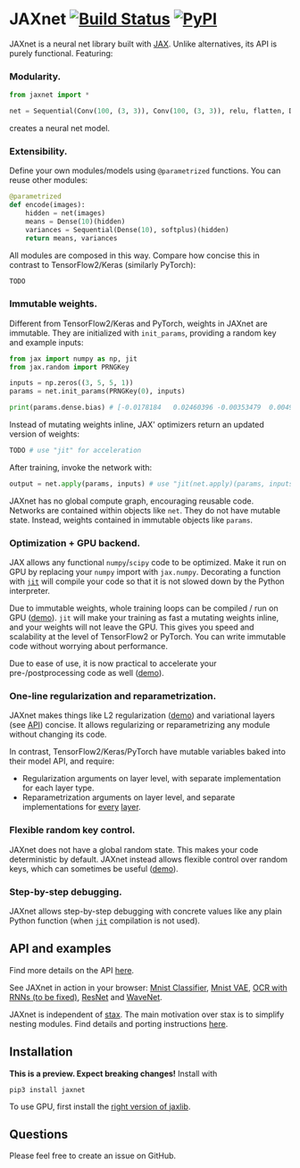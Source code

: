 # JAXnet [![Build Status](https://travis-ci.org/JuliusKunze/jaxnet.svg?branch=master)](https://travis-ci.org/JuliusKunze/jaxnet) [![PyPI](https://img.shields.io/pypi/v/jaxnet.svg)](https://pypi.python.org/pypi/jaxnet/#history)

JAXnet is a neural net library built with [JAX](https://github.com/google/jax). Unlike alternatives, its API is purely functional. Featuring:

### Modularity.

```python
from jaxnet import *

net = Sequential(Conv(100, (3, 3)), Conv(100, (3, 3)), relu, flatten, Dense(100))
```
creates a neural net model.

### Extensibility.

Define your own modules/models using `@parametrized` functions. You can reuse other modules:

```python
@parametrized
def encode(images):
    hidden = net(images)
    means = Dense(10)(hidden)
    variances = Sequential(Dense(10), softplus)(hidden)
    return means, variances
```

All modules are composed in this way.
Compare how concise this in contrast to TensorFlow2/Keras (similarly PyTorch):

```python
TODO
```

### Immutable weights.

Different from TensorFlow2/Keras and PyTorch, weights in JAXnet are immutable.
They are initialized with `init_params`, providing a random key and example inputs:

```python
from jax import numpy as np, jit
from jax.random import PRNGKey

inputs = np.zeros((3, 5, 5, 1))
params = net.init_params(PRNGKey(0), inputs)

print(params.dense.bias) # [-0.0178184   0.02460396 -0.00353479  0.00492503]
```

Instead of mutating weights inline, JAX' optimizers return an updated version of weights:

```python
TODO # use "jit" for acceleration
```

After training, invoke the network with:

```python
output = net.apply(params, inputs) # use "jit(net.apply)(params, inputs)" for acceleration
```

JAXnet has no global compute graph, encouraging reusable code.
Networks are contained within objects like `net`.
They do not have mutable state.
Instead, weights contained in immutable objects like `params`.

### Optimization + GPU backend.

JAX allows any functional `numpy`/`scipy` code to be optimized.
Make it run on GPU by replacing your `numpy` import with `jax.numpy`.
Decorating a function with [`jit`](https://github.com/google/jax#compilation-with-jit) will compile your code so that it is not slowed down by the Python interpreter.

Due to immutable weights, whole training loops can be compiled / run on GPU ([demo](examples/mnist_vae.py#L96)).
`jit` will make your training as fast a mutating weights inline, and your weights will not leave the GPU.
This gives you speed and scalability at the level of TensorFlow2 or PyTorch.
You can write immutable code without worrying about performance.

Due to ease of use, it is now practical to accelerate your pre-/postprocessing code as well ([demo](examples/mnist_vae.py#L61)).

### One-line regularization and reparametrization.

JAXnet makes things like L2 regularization ([demo](examples/wavenet.py#L171)) and variational layers (see [API](API.md#regularization-and-reparametrization)) concise.
It allows regularizing or reparametrizing any module without changing its code.

In contrast, TensorFlow2/Keras/PyTorch have mutable variables baked into their model API, and require:
- Regularization arguments on layer level, with separate implementation for each layer type.
- Reparametrization arguments on layer level, and separate implementations for [every](https://www.tensorflow.org/probability/api_docs/python/tfp/layers/DenseReparameterization) [layer](https://www.tensorflow.org/probability/api_docs/python/tfp/layers/Convolution1DReparameterization).

### Flexible random key control.
JAXnet does not have a global random state. This makes your code deterministic by default.
JAXnet instead allows flexible control over random keys, which can sometimes be useful ([demo](examples/mnist_vae.py#L89)).

### Step-by-step debugging.

JAXnet allows step-by-step debugging with concrete values like any plain Python function
(when [`jit`](https://github.com/google/jax#compilation-with-jit) compilation is not used).

## API and examples
Find more details on the API [here](API.md).

See JAXnet in action in your browser:
[Mnist Classifier](https://colab.research.google.com/drive/18kICTUbjqnfg5Lk3xFVQtUj6ahct9Vmv),
[Mnist VAE](https://colab.research.google.com/drive/19web5SnmIFglLcnpXE34phiTY03v39-g),
[OCR with RNNs (to be fixed)](https://colab.research.google.com/drive/1YuI6GUtMgnMiWtqoaPznwAiSCe9hMR1E),
[ResNet](https://colab.research.google.com/drive/1q6yoK_Zscv-57ZzPM4qNy3LgjeFzJ5xN) and
[WaveNet](https://colab.research.google.com/drive/111cKRfwYX4YFuPH3FF4V46XLfsPG1icZ).

JAXnet is independent of [stax](https://github.com/google/jax/blob/master/jax/experimental/stax.py).
The main motivation over stax is to simplify nesting modules.
Find details and porting instructions [here](STAX.md).

## Installation
**This is a preview. Expect breaking changes!** Install with

```
pip3 install jaxnet
```

To use GPU, first install the [right version of jaxlib](https://github.com/google/jax#installation).

## Questions

Please feel free to create an issue on GitHub.